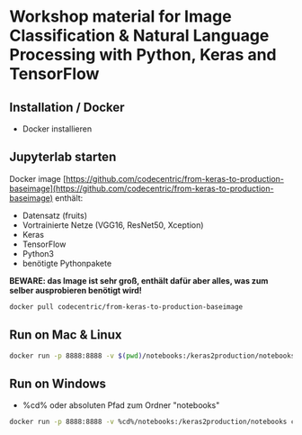 # Workshop material for Image Classification & Natural Language Processing with Python, Keras and TensorFlow

## Installation / Docker

-  Docker installieren

## Jupyterlab starten

Docker image [https://github.com/codecentric/from-keras-to-production-baseimage](https://github.com/codecentric/from-keras-to-production-baseimage) enthält:

- Datensatz (fruits)
- Vortrainierte Netze (VGG16, ResNet50, Xception)
- Keras
- TensorFlow
- Python3
- benötigte Pythonpakete

**BEWARE: das Image ist sehr groß, enthält dafür aber alles, was zum selber ausprobieren benötigt wird!**

```bash
docker pull codecentric/from-keras-to-production-baseimage
```

## Run on Mac & Linux

```bash
docker run -p 8888:8888 -v $(pwd)/notebooks:/keras2production/notebooks codecentric/from-keras-to-production-baseimage
```
## Run on Windows

- %cd% oder absoluten Pfad zum Ordner "notebooks"

```bash
docker run -p 8888:8888 -v %cd%/notebooks:/keras2production/notebooks codecentric/from-keras-to-production-baseimage
```

